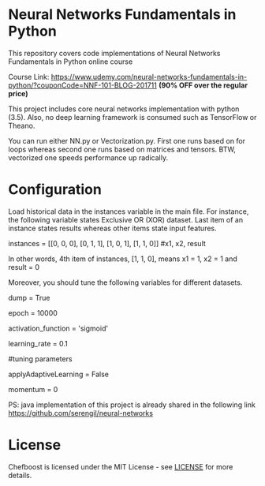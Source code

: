# Neural Networks Fundamentals in Python

This repository covers code implementations of Neural Networks Fundamentals in Python online course

Course Link: https://www.udemy.com/neural-networks-fundamentals-in-python/?couponCode=NNF-101-BLOG-201711 **(90% OFF over the regular price)**

This project includes core neural networks implementation with python (3.5). Also, no deep learning framework is consumed such as TensorFlow or Theano.

You can run either NN.py or Vectorization.py. First one runs based on for loops whereas second one runs based on matrices and tensors. BTW, vectorized one speeds performance up radically.

# Configuration

Load historical data in the instances variable in the main file. For instance, the following variable states Exclusive OR (XOR) dataset. Last item of an instance states results whereas other items state input features.

instances = [[0, 0, 0], [0, 1, 1], [1, 0, 1], [1, 1, 0]] #x1, x2, result

In other words, 4th item of instances, [1, 1, 0], means x1 = 1, x2 = 1 and result = 0

Moreover, you should tune the following variables for different datasets.

dump = True

epoch = 10000

activation_function = 'sigmoid'

learning_rate = 0.1

#tuning parameters

applyAdaptiveLearning = False

momentum = 0

PS: java implementation of this project is already shared in the following link
https://github.com/serengil/neural-networks

# License

Chefboost is licensed under the MIT License - see [LICENSE](https://github.com/serengil/neural-networks-py/blob/master/LICENSE) for more details.
